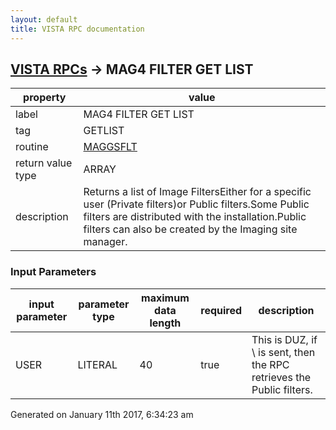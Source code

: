 ```yaml
---
layout: default
title: VISTA RPC documentation
---
```




## [VISTA RPCs](TableOfContent.md) &#8594; MAG4 FILTER GET LIST 

 property | value 
--- | --- 
 label | MAG4 FILTER GET LIST
 tag | GETLIST
 routine | [MAGGSFLT](http://code.osehra.org/dox/Routine_MAGGSFLT_source.html)
 return value type | ARRAY
 description | Returns a list of Image FiltersEither for a specific user (Private filters)or Public filters.Some Public filters are distributed with the installation.Public filters can also be created by the Imaging site manager.

### Input Parameters

| input parameter | parameter type | maximum data length | required | description | 
| --- | --- | --- | --- | --- | 
| USER | LITERAL | 40 | true | This is DUZ, if \\ is sent, then the RPC retrieves the Public filters. | 




Generated on January 11th 2017, 6:34:23 am